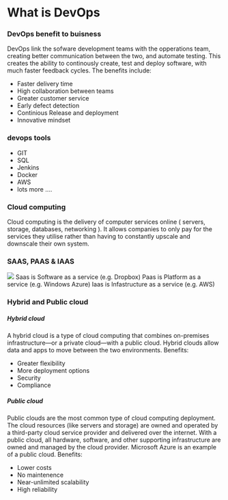# What is DevOps

### DevOps benefit to buisness
DevOps link the sofware development teams with the opperations team, creating better communication between the two, and automate testing. This creates the ability to continously create, test and deploy software, with much faster feedback cycles. 
The benefits include:
- Faster delivery time
- High collaboration between teams
- Greater customer service
- Early defect detection
- Continious Release and deployment
- Innovative mindset

### devops tools
- GIT
- SQL
- Jenkins
- Docker
- AWS
- lots more ....

### Cloud computing 
Cloud computing is the delivery of computer services online ( servers, storage, databases, networking ).
It allows companies to only pay for the services they utilise rather than having to constantly upscale and downscale their own system.

### SAAS, PAAS & IAAS
![](Management-Iaas-Saas-Paas-Cloud)
Saas is Software as a service (e.g. Dropbox)
Paas is Platform as a service (e.g. Windows Azure)
Iaas is Infastructure as a service (e.g. AWS)

### Hybrid and Public cloud
##### Hybrid cloud
A hybrid cloud is a type of cloud computing that combines on-premises infrastructure—or a private cloud—with a public cloud. Hybrid clouds allow data and apps to move between the two environments.
Benefits:
- Greater flexibility
- More deployment options
- Security
- Compliance

##### Public cloud
Public clouds are the most common type of cloud computing deployment. The cloud resources (like servers and storage) are owned and operated by a third-party cloud service provider and delivered over the internet. With a public cloud, all hardware, software, and other supporting infrastructure are owned and managed by the cloud provider. Microsoft Azure is an example of a public cloud.
Benefits:
- Lower costs
- No maintenence
- Near-unlimited scalability
- High reliability



